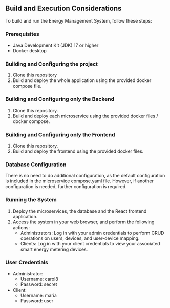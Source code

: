 ## Build and Execution Considerations
To build and run the Energy Management System, follow these steps:
### Prerequisites
- Java Development Kit (JDK) 17 or higher
- Docker desktop
### Building and Configuring the project
1. Clone this repository
2. Build and deploy the whole application using the provided docker compose file.
### Building and Configuring only the Backend
1. Clone this repository.
2. Build and deploy each microservice using the provided docker files / docker compose.
### Building and Configuring only the Frontend
1. Clone this repository.
2. Build and deploy the frontend using the provided docker files.
### Database Configuration
There is no need to do additional configuration, as the default configuration is included in the microservice compose.yaml file. However, if another configuration is needed, further configuration is required.
### Running the System
1. Deploy the microservices, the database and the React frontend application.
2. Access the system in your web browser, and perform the following actions:
    - Administrators: Log in with your admin credentials to perform CRUD operations on users, devices, and user-device mapping.
    - Clients: Log in with your client credentials to view your associated smart energy metering devices.
### User Credentials
- Administrator:
    - Username: carol8
    - Password: secret
- Client:
    - Username: maria
    - Password: user
